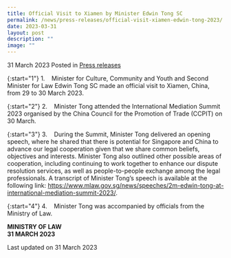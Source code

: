 ```yaml
---
title: Official Visit to Xiamen by Minister Edwin Tong SC
permalink: /news/press-releases/official-visit-xiamen-edwin-tong-2023/
date: 2023-03-31
layout: post
description: ""
image: ""
---
```

31 March 2023 Posted in [Press releases](/news/press-releases)

{:start="1"}
1.&nbsp;&nbsp;&nbsp; Minister for Culture, Community and Youth and Second Minister for Law Edwin Tong SC made an official visit to Xiamen, China, from 29 to 30 March 2023.

{:start="2"}
2.&nbsp;&nbsp;&nbsp; Minister Tong attended the International Mediation Summit 2023 organised by the China Council for the Promotion of Trade (CCPIT) on 30 March. &nbsp;

{:start="3"}
3.&nbsp;&nbsp;&nbsp; During the Summit, Minister Tong delivered an opening speech, where he shared that there is potential for Singapore and China to advance our legal cooperation given that we share common beliefs, objectives and interests. Minister Tong also outlined other possible areas of cooperation, including continuing to work together to enhance our dispute resolution services, as well as people-to-people exchange among the legal professionals. A transcript of Minister Tong’s speech is available at the following link: <a href="https://www.mlaw.gov.sg/news/speeches/2m-edwin-tong-at-international-mediation-summit-2023/">https://www.mlaw.gov.sg/news/speeches/2m-edwin-tong-at-international-mediation-summit-2023/</a>.

{:start="4"}
4.&nbsp;&nbsp;&nbsp; Minister Tong was accompanied by officials from the Ministry of Law.


**MINISTRY OF LAW**
<br>**31 MARCH 2023**

<p class="right-side-updated">Last updated on 31 March 2023</p>